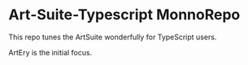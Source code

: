 # Art-Suite-Typescript MonnoRepo

This repo tunes the ArtSuite wonderfully for TypeScript users.

ArtEry is the initial focus.
